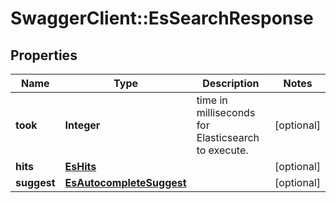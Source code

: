 # SwaggerClient::EsSearchResponse

## Properties
Name | Type | Description | Notes
------------ | ------------- | ------------- | -------------
**took** | **Integer** | time in milliseconds for Elasticsearch to execute. | [optional] 
**hits** | [**EsHits**](EsHits.md) |  | [optional] 
**suggest** | [**EsAutocompleteSuggest**](EsAutocompleteSuggest.md) |  | [optional] 


